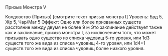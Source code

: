 
Призыв Монстра V

Колдовство (Призыв) [смотрите текст
призыв монстра I]
Уровень: Брд 5, Жр 5, Чар/Маг 5
Эффект: Одно или более призванных
существ расстояние между двумя не
более 9 м
Это заклинание действует также как и
заклинание, призыв монстра I, за исключением того, что может призывать
одно существо из списка чудовищ 5-го
уровня, или 1d3 существ того же вида
из списка чудовищ 4-го уровня, или
1d4+1 существ того же вида из списка
чудовищ более низкого уровня.